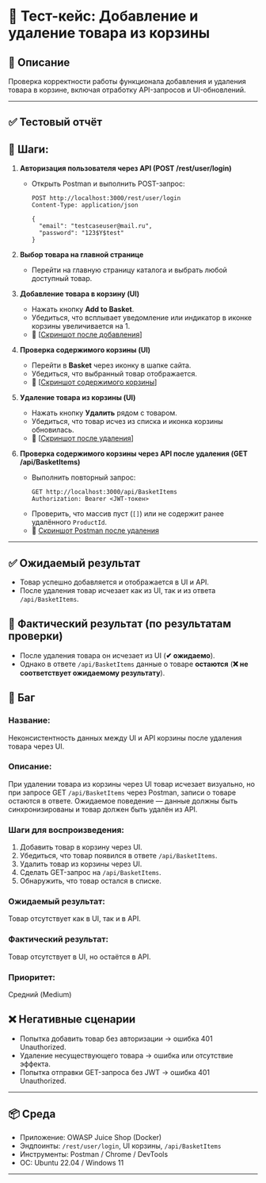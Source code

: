 # 🛒 Тест-кейс: Добавление и удаление товара из корзины

## 📌 Описание
Проверка корректности работы функционала добавления и удаления товара в корзине, включая отработку API-запросов и UI-обновлений.

---

## ✅ Тестовый отчёт

## 📍 Шаги:

1. **Авторизация пользователя через API (POST /rest/user/login)**
   - Открыть Postman и выполнить POST-запрос:
     ```http
     POST http://localhost:3000/rest/user/login
     Content-Type: application/json

     {
       "email": "testcaseuser@mail.ru",
       "password": "123$Y$test"
     }
     ```

2. **Выбор товара на главной странице**
   - Перейти на главную страницу каталога и выбрать любой доступный товар.

3. **Добавление товара в корзину (UI)**
   - Нажать кнопку **Add to Basket**.
   - Убедиться, что всплывает уведомление или индикатор в иконке корзины увеличивается на 1.
   - 🔗 [[Скриншот после добавления](https://imgur.com/YzU96tQ)]

4. **Проверка содержимого корзины (UI)**
   - Перейти в **Basket** через иконку в шапке сайта.
   - Убедиться, что выбранный товар отображается.
   - 🔗 [[Скриншот содержимого корзины](https://imgur.com/Qj3MlJc)]

5. **Удаление товара из корзины (UI)**
   - Нажать кнопку **Удалить** рядом с товаром.
   - Убедиться, что товар исчез из списка и иконка корзины обновилась.
   - 🔗 [[Скриншот после удаления](https://imgur.com/A44Q16c)]

6. **Проверка содержимого корзины через API после удаления (GET /api/BasketItems)**
   - Выполнить повторный запрос:
     ```http
     GET http://localhost:3000/api/BasketItems
     Authorization: Bearer <JWT-токен>
     ```
   - Проверить, что массив пуст (`[]`) или не содержит ранее удалённого `ProductId`.
   - 🔗 [Скриншот Postman после удаления](https://imgur.com/WEEWQ69)

---

## ✅ Ожидаемый результат
- Товар успешно добавляется и отображается в UI и API.
- После удаления товар исчезает как из UI, так и из ответа `/api/BasketItems`.

## 📝 Фактический результат (по результатам проверки)
- После удаления товара он исчезает из UI (**✔ ожидаемо**).
- Однако в ответе `/api/BasketItems` данные о товаре **остаются** (**❌ не соответствует ожидаемому результату**).

## 🐞 Баг
### Название:
Неконсистентность данных между UI и API корзины после удаления товара через UI.

### Описание:
При удалении товара из корзины через UI товар исчезает визуально, но при запросе GET `/api/BasketItems` через Postman, записи о товаре остаются в ответе. Ожидаемое поведение — данные должны быть синхронизированы и товар должен быть удалён из API.

### Шаги для воспроизведения:
1. Добавить товар в корзину через UI.
2. Убедиться, что товар появился в ответе `/api/BasketItems`.
3. Удалить товар из корзины через UI.
4. Сделать GET-запрос на `/api/BasketItems`.
5. Обнаружить, что товар остался в списке.

### Ожидаемый результат:
Товар отсутствует как в UI, так и в API.

### Фактический результат:
Товар отсутствует в UI, но остаётся в API.

### Приоритет:
Средний (Medium)

## ❌ Негативные сценарии
- Попытка добавить товар без авторизации → ошибка 401 Unauthorized.
- Удаление несуществующего товара → ошибка или отсутствие эффекта.
- Попытка отправки GET-запроса без JWT → ошибка 401 Unauthorized.

---

## 📦 Среда
- Приложение: OWASP Juice Shop (Docker)
- Эндпоинты: `/rest/user/login`, UI корзины, `/api/BasketItems`
- Инструменты: Postman / Chrome / DevTools
- ОС: Ubuntu 22.04 / Windows 11

---
